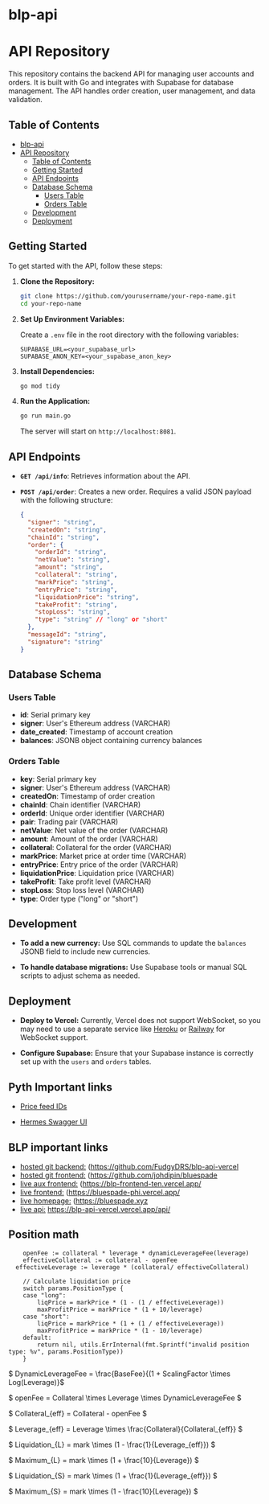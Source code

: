 # blp-api

# API Repository

This repository contains the backend API for managing user accounts and orders. It is built with Go and integrates with Supabase for database management. The API handles order creation, user management, and data validation.

## Table of Contents

- [blp-api](#blp-api)
- [API Repository](#api-repository)
  - [Table of Contents](#table-of-contents)
  - [Getting Started](#getting-started)
  - [API Endpoints](#api-endpoints)
  - [Database Schema](#database-schema)
    - [Users Table](#users-table)
    - [Orders Table](#orders-table)
  - [Development](#development)
  - [Deployment](#deployment)

## Getting Started

To get started with the API, follow these steps:

1. **Clone the Repository:**

    ```bash
    git clone https://github.com/yourusername/your-repo-name.git
    cd your-repo-name
    ```

2. **Set Up Environment Variables:**

    Create a `.env` file in the root directory with the following variables:

    ```env
    SUPABASE_URL=<your_supabase_url>
    SUPABASE_ANON_KEY=<your_supabase_anon_key>
    ```

3. **Install Dependencies:**

    ```bash
    go mod tidy
    ```

4. **Run the Application:**

    ```bash
    go run main.go
    ```

    The server will start on `http://localhost:8081`.

## API Endpoints

- **`GET /api/info`**: Retrieves information about the API.

- **`POST /api/order`**: Creates a new order. Requires a valid JSON payload with the following structure:

    ```json
    {
      "signer": "string",
      "createdOn": "string",
      "chainId": "string",
      "order": {
        "orderId": "string",
        "netValue": "string",
        "amount": "string",
        "collateral": "string",
        "markPrice": "string",
        "entryPrice": "string",
        "liquidationPrice": "string",
        "takeProfit": "string",
        "stopLoss": "string",
        "type": "string" // "long" or "short"
      },
      "messageId": "string",
      "signature": "string"
    }
    ```

## Database Schema

### Users Table

- **id**: Serial primary key
- **signer**: User's Ethereum address (VARCHAR)
- **date_created**: Timestamp of account creation
- **balances**: JSONB object containing currency balances

### Orders Table

- **key**: Serial primary key
- **signer**: User's Ethereum address (VARCHAR)
- **createdOn**: Timestamp of order creation
- **chainId**: Chain identifier (VARCHAR)
- **orderId**: Unique order identifier (VARCHAR)
- **pair**: Trading pair (VARCHAR)
- **netValue**: Net value of the order (VARCHAR)
- **amount**: Amount of the order (VARCHAR)
- **collateral**: Collateral for the order (VARCHAR)
- **markPrice**: Market price at order time (VARCHAR)
- **entryPrice**: Entry price of the order (VARCHAR)
- **liquidationPrice**: Liquidation price (VARCHAR)
- **takeProfit**: Take profit level (VARCHAR)
- **stopLoss**: Stop loss level (VARCHAR)
- **type**: Order type ("long" or "short")

## Development

- **To add a new currency:** Use SQL commands to update the `balances` JSONB field to include new currencies.

- **To handle database migrations:** Use Supabase tools or manual SQL scripts to adjust schema as needed.

## Deployment

- **Deploy to Vercel:** Currently, Vercel does not support WebSocket, so you may need to use a separate service like [Heroku](https://www.heroku.com/) or [Railway](https://railway.app/) for WebSocket support.

- **Configure Supabase:** Ensure that your Supabase instance is correctly set up with the `users` and `orders` tables.

## Pyth Important links

- [Price feed IDs](https://www.pyth.network/developers/price-feed-ids)

- [Hermes Swagger UI](https://hermes.pyth.network/docs/#)

## BLP important links

- [hosted git backend:](https://github.com/FudgyDRS/blp-api-vercel) (https://github.com/FudgyDRS/blp-api-vercel
- [hosted git frontend:](https://github.com/johdipin/bluespade) (https://github.com/johdipin/bluespade
- [live aux frontend:](https://blp-frontend-ten.vercel.app/) (https://blp-frontend-ten.vercel.app/
- [live frontend:](https://bluespade-phi.vercel.app/) (https://bluespade-phi.vercel.app/
- [live homepage:](https://bluespade.xyz) (https://bluespade.xyz
- [live api:](https://blp-api-vercel.vercel.app/api/) https://blp-api-vercel.vercel.app/api/

## Position math

```
	openFee := collateral * leverage * dynamicLeverageFee(leverage)
	effectiveCollateral := collateral - openFee
  effectiveLeverage := leverage * (collateral/ effectiveCollateral)

	// Calculate liquidation price
	switch params.PositionType {
	case "long":
		liqPrice = markPrice * (1 - (1 / effectiveLeverage))
		maxProfitPrice = markPrice * (1 + 10/leverage)
	case "short":
		liqPrice = markPrice * (1 + (1 / effectiveLeverage))
		maxProfitPrice = markPrice * (1 - 10/leverage)
	default:
		return nil, utils.ErrInternal(fmt.Sprintf("invalid position type: %v", params.PositionType))
	}
```

$ DynamicLeverageFee = \frac{BaseFee}{(1 + ScalingFactor \times Log(Leverage)}$

$ openFee = Collateral \times Leverage \times DynamicLeverageFee $

$ Collateral_{eff} = Collateral - openFee $

$ Leverage_{eff} = Leverage \times \frac{Collateral}{Collateral_{eff}} $

$ Liquidation_{L} = mark \times (1 - \frac{1}{Leverage_{eff}}) $

$ Maximum_{L} = mark \times (1 + \frac{10}{Leverage}) $

$ Liquidation_{S} = mark \times (1 + \frac{1}{Leverage_{eff}}) $

$ Maximum_{S} = mark \times (1 - \frac{10}{Leverage}) $